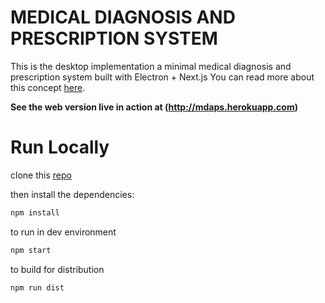 # MEDICAL DIAGNOSIS AND PRESCRIPTION SYSTEM

This is the desktop implementation a minimal medical diagnosis and prescription system built with Electron + Next.js
You can read more about this concept [here](https://leo.im/2017/electron-next).

**See the web version live in action at (http://mdaps.herokuapp.com)**

# Run Locally
clone this [repo](https://github.com/DavyBello/Electron-MDAPS)

then install the dependencies:
```bash
npm install
```
to run in dev environment
```bash
npm start
```
to build for distribution
```bash
npm run dist
```

